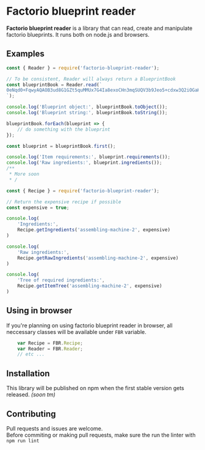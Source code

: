 # Factorio blueprint reader
**Factorio blueprint reader** is a library that can read, create and manipulate factorio blueprints. It runs both on node.js and browsers.

## Examples
```js
const { Reader } = require('factorio-blueprint-reader');

// To be consistent, Reader will always return a BlueprintBook
const blueprintBook = Reader.read(`
0eNqd0+FqwyAQAOB3ud8G1GZt5quMMUx7G4Ia8exoCHn3mqSUQV3b9Jeo5+cdxw3Q2iOGaHwCNYDZd55AfQxA5sdrO52lPiAoMAkdMPDaTTs8hYhEVYraU+hiqlq0CUYGxh/wBEqMnwzQJ5MMLuK86b/80bUYc8DVIqetrax2Ifuho/yk89PPmalyWJ8XOY7shpBPEfeEzaOCbhOSM8dLWv2qJkra23pNXDQGBxNxv1xtC/b2an9rSg9h/n/Nu9VZFpOUBbpZTfNn639fTd9pu+AvarnteUjmwVJ/5pDBL0Zacq9ruRMb3jT55zPpqj52
`);

console.log('Blueprint object:', blueprintBook.toObject());
console.log('Blueprint string:', blueprintBook.toString());

blueprintBook.forEach(blueprint => {
    // do something with the blueprint
});

const blueprint = blueprintBook.first();

console.log('Item requirements:', blueprint.requirements());
console.log('Raw ingredients:', blueprint.ingredients());
/**
 * More soon
 * /
```

```js
const { Recipe } = require('factorio-blueprint-reader');

// Return the expensive recipe if possible
const expensive = true;

console.log(
    'Ingredients:', 
    Recipe.getIngredients('assembling-machine-2', expensive)
)

console.log(
    'Raw ingredients:', 
    Recipe.getRawIngredients('assembling-machine-2', expensive)
)

console.log(
    'Tree of required ingredients:',
    Recipe.getItemTree('assembling-machine-2', expensive)
)

```
## Using in browser
If you're planning on using factorio blueprint reader in browser, all neccessary classes will be available under `FBR` variable.
```js
    var Recipe = FBR.Recipe;
    var Reader = FBR.Reader;
    // etc ...
```


## Installation
This library will be published on npm when the first stable version gets released. *(soon tm)*

## Contributing
Pull requests and issues are welcome.  
Before commiting or making pull requests, make sure the run the linter with `npm run lint`